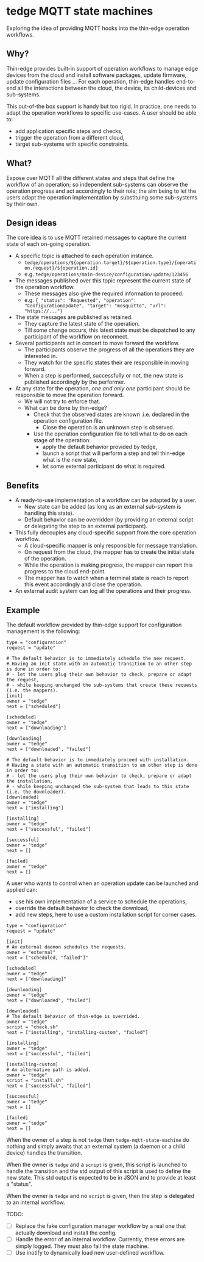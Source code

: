# tedge MQTT state machines

Exploring the idea of providing MQTT hooks into the thin-edge operation workflows.

## Why?

Thin-edge provides built-in support of operation workflows to manage edge devices from the cloud
and install software packages, update firmware, update configuration files ...
For each operation, thin-edge handles end-to-end all the interactions
between the cloud, the device, its child-devices and sub-systems.

This out-of-the box support is handy but too rigid.
In practice, one needs to adapt the operation workflows to specific use-cases.
A user should be able to:

- add application specific steps and checks,
- trigger the operation from a different cloud,
- target sub-systems with specific constraints.

## What?

Expose over MQTT all the different states and steps that define the workflow of an operation;
so independent sub-systems can observe the operation progress and act accordingly to their role;
the aim being to let the users adapt the operation implementation by substituing some sub-systems by their own.

## Design ideas

The core idea is to use MQTT retained messages to capture the current state of each on-going operation.

- A specific topic is attached to each operation instance.
   - `tedge/operations/${operation.target}/${operation.type}/{operation.request}/${operation.id}` 
   - e.g. `tedge/operations/main-device/configuration/update/123456`
- The messages published over this topic represent the current state of the operation workflow.
   - These messages also give the required information to proceed.
   - e.g. `{ "status": "Requested", "operation": "ConfigurationUpdate", "target": "mosquitto", "url": "https://..."}` 
- The state messages are published as retained.
   - They capture the latest state of the operation.
   - Till some change occurs, this latest state must be dispatched to any participant of the workflow on reconnect.
- Several participants act in concert to move forward the workflow.
   - The participants observe the progress of all the operations they are interested in.
   - They watch for the specific states their are responsible in moving forward.
   - When a step is performed, successfully or not, the new state is published accordingly by the performer.
- At any state for the operation, *one and only one* participant should be responsible to move the operation forward.
   - We will not try to enforce that.
   - What can be done by thin-edge?
     - Check that the observed states are known .i.e. declared in the operation configuration file.
        - Close the operation is an unknown step is observed.
     - Use the operation configuration file to tell what to do on each stage of the operation:
        - apply the default behavior provided by tedge,
        - launch a script that will perform a step and tell thin-edge what is the new state,
        - let some external participant do what is required.

## Benefits

- A ready-to-use implementation of a workflow can be adapted by a user.
  - New state can be added (as long as an external sub-system is handling this state).
  - Default behavior can be overridden (by providing an external script or delegating the step to an external participant).
- This fully decouples any cloud-specific support from the core operation workflow.
  - A cloud-specific mapper is only responsible for message translation.
  - On request from the cloud, the mapper has to create the initial state of the operation.
  - While the operation is making progress, the mapper can report this progress to the cloud end-point.
  - The mapper has to watch when a terminal state is reach to report this event accordingly and close the operation.
- An external audit system can log all the operations and their progress.

## Example

The default workflow provided by thin-edge support for configuration management is the following:

```
type = "configuration"
request = "update"

# The default behavior is to immediately schedule the new request.
# Having an init state with an automatic transition to an other step is done in order to:
# - let the users plug their own behavior to check, prepare or adapt the request,
# - while keeping unchanged the sub-systems that create these requests (i.e. the mappers).
[init]
owner = "tedge"
next = ["scheduled"]

[scheduled]
owner = "tedge"
next = ["downloading"]

[downloading]
owner = "tedge"
next = ["downloaded", "failed"]

# The default behavior is to immediately proceed with installation.
# Having a state with an automatic transition to an other step is done in order to:
# - let the users plug their own behavior to check, prepare or adapt the installation,
# - while keeping unchanged the sub-system that leads to this state (i.e. the downloader).
[downloaded]
owner = "tedge"
next = ["installing"]

[installing]
owner = "tedge"
next = ["successful", "failed"]

[successful]
owner = "tedge"
next = []

[failed]
owner = "tedge"
next = []
```

A user who wants to control when an operation update can be launched and applied can:
- use his own implementation of a service to schedule the operations,
- override the default behavior to check the download,
- add new steps, here to use a custom installation script for corner cases.

```
type = "configuration"
request = "update"

[init]
# An external daemon schedules the requests.
owner = "external"
next = ["scheduled, "failed"]"

[scheduled]
owner = "tedge"
next = ["downloading]"

[downloading]
owner = "tedge"
next = ["downloaded", "failed"]

[downloaded]
# The default behavior of thin-edge is overrided.
owner = "tedge"
script = "check.sh"
next = ["installing", "installing-custom", "failed"]

[installing]
owner = "tedge"
next = ["successful", "failed"]

[installing-custom]
# An alternative path is added.
owner = "tedge"
script = "install.sh"
next = ["successful", "failed"]

[successful]
owner = "tedge"
next = []

[failed]
owner = "tedge"
next = []
```


When the owner of a step is not `tedge` then `tedge-mqtt-state-machine` do nothing and
simply awaits that an external system (a daemon or a child device) handles the transition.

When the owner is `tedge` and a `script` is given,
this script is launched to handle the transition
and the std output of this script is used to define the new state.
This std output is expected to be in JSON and to provide at least a "status".

When the owner is `tedge` and no `script` is given,
then the step is delegated to an internal workflow.

TODO:
- [ ] Replace the fake configuration manager workflow by a real one that actually download and install the config.
- [ ] Handle the error of an internal workflow. Currently, these errors are simply logged. They must also fail the state machine.
- [ ] Use inotify to dynamically load new user-defined workflow.